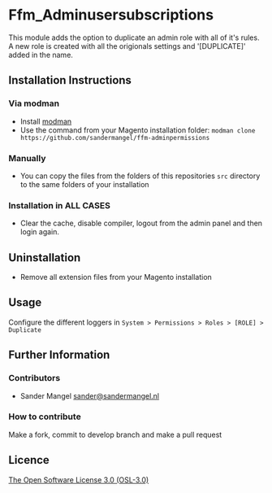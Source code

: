 # Ffm_Adminusersubscriptions
This module adds the option to duplicate an admin role with all of it's rules.
A new role is created with all the origionals settings and '[DUPLICATE]' added in the name.

Installation Instructions
-------------------------

### Via modman

- Install [modman](https://github.com/colinmollenhour/modman)
- Use the command from your Magento installation folder: `modman clone https://github.com/sandermangel/ffm-adminpermissions`

### Manually
- You can copy the files from the folders of this repositories `src` directory to the same folders of your installation

### Installation in ALL CASES
* Clear the cache, disable compiler, logout from the admin panel and then login again.

Uninstallation
--------------
* Remove all extension files from your Magento installation

## Usage

Configure the different loggers in `System > Permissions > Roles > [ROLE] > Duplicate`


## Further Information

### Contributors

* Sander Mangel <sander@sandermangel.nl>

### How to contribute

Make a fork, commit to develop branch and make a pull request

Licence
-------
[The Open Software License 3.0 (OSL-3.0)](http://opensource.org/licenses/OSL-3.0)
